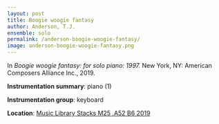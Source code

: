 ```yaml
---
layout: post
title: Boogie woogie fantasy
author: Anderson, T.J. 
ensemble: solo
permalink: /anderson-boogie-woogie-fantasy/
image: anderson-boogie-woogie-fantasy.png
---
```


In *Boogie woogie fantasy: for solo piano: 1997.* New York, NY: American Composers Alliance Inc., 2019.

**Instrumentation summary**: piano (1)

**Instrumentation group**: keyboard

**Location**: <a href="https://tufts-primo.hosted.exlibrisgroup.com/primo-explore/fulldisplay?docid=01TUN_ALMA21276728520003851&context=L&vid=01TUN&lang=en_US&search_scope=EVERYTHING&adaptor=Local%20Search%20Engine&tab=everything&query=any,contains,anderson%20boogie%20woogie%20fantasy&offset=0" target="_blank">Music Library Stacks M25 .A52 B6 2019</a>

